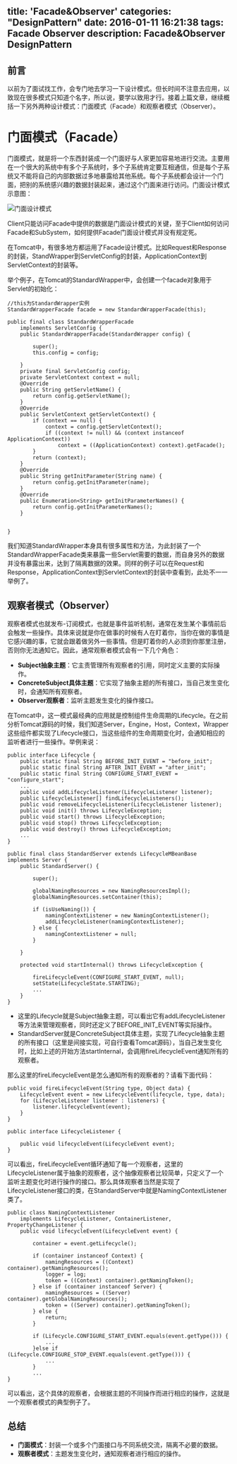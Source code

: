 title: 'Facade&Observer'
categories: "DesignPattern"
date: 2016-01-11 16:21:38
tags: Facade Observer
description: Facade&Observer DesignPattern
---

## 前言

以前为了面试找工作，会专门地去学习一下设计模式。但长时间不注意去应用，以致现在很多模式只知道个名字，所以说，要学以致用才行。接着上篇文章，继续概括一下另外两种设计模式：门面模式（Facade）和观察者模式（Observer）。

# 门面模式（Facade）

门面模式，就是将一个东西封装成一个门面好与人家更加容易地进行交流。主要用在一个很大的系统中有多个子系统时，多个子系统肯定要互相通信，但是每个子系统又不能将自己的内部数据过多地暴露给其他系统。每个子系统都会设计一个门面，把别的系统感兴趣的数据封装起来，通过这个门面来进行访问。门面设计模式示意图：

![门面设计模式](/image/designpatternfacade.png)

Client只能访问Facade中提供的数据是门面设计模式的关键，至于Client如何访问Facade和SubSystem，如何提供Facade门面设计模式并没有规定死。

在Tomcat中，有很多地方都运用了Facade设计模式。比如Request和Response的封装，StandWrapper到ServletConfig的封装，ApplicationContext到ServletContext的封装等。

<!-- more -->

举个例子，在Tomcat的StandardWrapper中，会创建一个facade对象用于Servlet的初始化：

```
//this为StandardWrapper实例
StandardWrapperFacade facade = new StandardWrapperFacade(this);
```

```
public final class StandardWrapperFacade
    implements ServletConfig {
    public StandardWrapperFacade(StandardWrapper config) {

        super();
        this.config = config;

    }
    private final ServletConfig config;
    private ServletContext context = null;
    @Override
    public String getServletName() {
        return config.getServletName();
    }
    @Override
    public ServletContext getServletContext() {
        if (context == null) {
            context = config.getServletContext();
            if ((context != null) && (context instanceof ApplicationContext))
                context = ((ApplicationContext) context).getFacade();
        }
        return (context);
    }
    @Override
    public String getInitParameter(String name) {
        return config.getInitParameter(name);
    }
    @Override
    public Enumeration<String> getInitParameterNames() {
        return config.getInitParameterNames();
    }


}

```

我们知道StandardWrapper本身具有很多属性和方法，为此封装了一个StandardWrapperFacade类来暴露一些Servlet需要的数据，而自身另外的数据并没有暴露出来，达到了隔离数据的效果。同样的例子可以在Request和Response，ApplicationContext到ServletContext的封装中查看到，此处不一一举例了。

## 观察者模式（Observer）

观察者模式也就发布-订阅模式，也就是事件监听机制，通常在发生某个事情前后会触发一些操作。具体来说就是你在做事的时候有人在盯着你，当你在做的事情是它感兴趣的事，它就会跟着做另外一些事情。但是盯着你的人必须到你那里注册，否则你无法通知它。因此，通常观察者模式会有一下几个角色：

- **Subject抽象主题**：它主责管理所有观察者的引用，同时定义主要的实际操作。
- **ConcreteSubject具体主题**：它实现了抽象主题的所有接口，当自己发生变化时，会通知所有观察者。
- **Observer观察者**：监听主题发生变化的操作接口。

在Tomcat中，这一模式最经典的应用就是控制组件生命周期的Lifecycle。在之前分析Tomcat源码的时候，我们知道Server，Engine，Host，Context，Wrapper这些组件都实现了Lifecycle接口，当这些组件的生命周期变化时，会通知相应的监听者进行一些操作。举例来说：

```
public interface Lifecycle {
	public static final String BEFORE_INIT_EVENT = "before_init";
	public static final String AFTER_INIT_EVENT = "after_init";
	public static final String CONFIGURE_START_EVENT = "configure_start";
	...
	public void addLifecycleListener(LifecycleListener listener);
	public LifecycleListener[] findLifecycleListeners();
	public void removeLifecycleListener(LifecycleListener listener);
	public void init() throws LifecycleException;
	public void start() throws LifecycleException;
	public void stop() throws LifecycleException;
	public void destroy() throws LifecycleException;
	...
}

public final class StandardServer extends LifecycleMBeanBase implements Server {
    public StandardServer() {

        super();

        globalNamingResources = new NamingResourcesImpl();
        globalNamingResources.setContainer(this);

        if (isUseNaming()) {
            namingContextListener = new NamingContextListener();
            addLifecycleListener(namingContextListener);
        } else {
            namingContextListener = null;
        }

    }

    protected void startInternal() throws LifecycleException {

        fireLifecycleEvent(CONFIGURE_START_EVENT, null);
        setState(LifecycleState.STARTING);
    	...
    }
}
```

- 这里的Lifecycle就是Subject抽象主题，可以看出它有addLifecycleListener等方法来管理观察者，同时还定义了BEFORE_INIT_EVENT等实际操作。
- StandardServer就是ConcreteSubject具体主题，实现了Lifecycle抽象主题的所有接口（这里是间接实现，可自行查看Tomcat源码），当自己发生变化时，比如上述的开始方法startInternal，会调用fireLifecycleEvent通知所有的观察者。

那么这里的fireLifecycleEvent是怎么通知所有的观察者的？请看下面代码：

```
public void fireLifecycleEvent(String type, Object data) {
    LifecycleEvent event = new LifecycleEvent(lifecycle, type, data);
    for (LifecycleListener listener : listeners) {
        listener.lifecycleEvent(event);
    }
}

public interface LifecycleListener {

    public void lifecycleEvent(LifecycleEvent event);
}
```

可以看出，fireLifecycleEvent循环通知了每一个观察者，这里的LifecycleListener属于抽象的观察者，这个抽像观察者比较简单，只定义了一个监听主题变化时进行操作的接口。那么具体观察者当然是实现了LifecycleListener接口的类，在StandardServer中就是NamingContextListener类了。

```
public class NamingContextListener
    implements LifecycleListener, ContainerListener, PropertyChangeListener {
	public void lifecycleEvent(LifecycleEvent event) {

        container = event.getLifecycle();

        if (container instanceof Context) {
            namingResources = ((Context) container).getNamingResources();
            logger = log;
            token = ((Context) container).getNamingToken();
        } else if (container instanceof Server) {
            namingResources = ((Server) container).getGlobalNamingResources();
            token = ((Server) container).getNamingToken();
        } else {
            return;
        }

        if (Lifecycle.CONFIGURE_START_EVENT.equals(event.getType())) {
        	...
		}else if (Lifecycle.CONFIGURE_STOP_EVENT.equals(event.getType())) {
			...
		}
		...
}
```

可以看出，这个具体的观察者，会根据主题的不同操作而进行相应的操作，这就是一个观察者模式的典型例子了。

## 总结

- **门面模式**：封装一个或多个门面接口与不同系统交流，隔离不必要的数据。
- **观察者模式**：主题发生变化时，通知观察者进行相应的操作。
